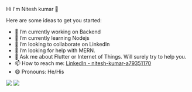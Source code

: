 Hi I'm Nitesh kumar 👋

Here are some ideas to get you started:

- 🔭 I’m currently working on Backend
- 🌱 I’m currently learning Nodejs
- 👯 I’m looking to collaborate on LinkedIn
- 🤔 I’m looking for help with MERN.
- 💬 Ask me about Flutter or Internet of Things. Will surely try to help you.
- 📫 How to reach me: [LinkedIn - nitesh-kumar-a79351170](https://www.linkedin.com/in/nitesh-kumar-a79351170/)
- 😄 Pronouns: He/His


<img src="https://github-readme-stats.vercel.app/api?username=Niteshkr123&show_icons=true&theme=dark">
<img src="https://visitor-badge.laobi.icu/badge?page_id=Niteshkr123.Niteshkr123">

